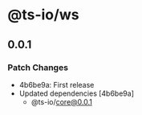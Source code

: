 # @ts-io/ws

## 0.0.1

### Patch Changes

- 4b6be9a: First release
- Updated dependencies [4b6be9a]
  - @ts-io/core@0.0.1
